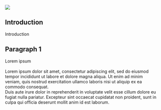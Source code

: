 <a href="https://juncture-digital.org"><img src="https://juncture-digital.org/images/ve-button.png"></a>

<param ve-config 
       title="Squalor and Sanitation"
       author="Middle Temple Library"
       banner="" 
       layout="vertical">
      
      
## Introduction

Introduction

<param ve-image 
       label="London Slum British Library" 
       description="photograph" 
       url="https://user-images.githubusercontent.com/110464039/204876970-7d859468-f7d8-469c-94b0-7b944ecc196d.jpg">


## Paragraph 1

Lorem ipsum\
\
Lorem ipsum dolor sit amet, consectetur adipiscing elit, sed do eiusmod tempor incididunt ut labore et dolore magna aliqua. Ut enim ad minim veniam, quis nostrud exercitation ullamco laboris nisi ut aliquip ex ea commodo consequat.\
Duis aute irure dolor in reprehenderit in voluptate velit esse cillum dolore eu fugiat nulla pariatur. Excepteur sint occaecat cupidatat non proident, sunt in culpa qui officia deserunt mollit anim id est laborum.

<param ve-compare curtain url="https://user-images.githubusercontent.com/110464039/204876578-03e82ff6-f722-4a1f-bcdd-b515e82b0b60.JPG" label="Vischer's view of London" description="illustration">
<param ve-compare url="https://user-images.githubusercontent.com/110464039/204876710-e9e75730-db7d-4b8c-bae4-2016c2d0f40a.JPG" label="Hollar's engraving of the great fire" description="illustration">


